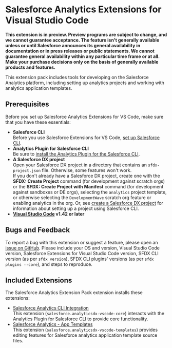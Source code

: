 # Salesforce Analytics Extensions for Visual Studio Code

**This extension is in preview. Preview programs are subject to change, and we cannot guarantee acceptance. The feature
isn't generally available unless or until Salesforce announces its general availability in documentation or in press
releases or public statements. We cannot guarantee general availability within any particular time frame or at all.
Make your purchase decisions only on the basis of generally available products and features.**

This extension pack includes tools for developing on the Salesforce Analytics platform, including setting up analytics
projects and working with analytics application templates.

<!-- TODO: screenshot -->

## Prerequisites

Before you set up Salesforce Analytics Extensions for VS Code, make sure that you have these essentials:

- **Salesforce CLI**  
  Before you use Salesforce Extensions for VS Code, [set up Salesforce CLI](https://developer.salesforce.com/docs/atlas.en-us.sfdx_setup.meta/sfdx_setup).
- **Analytics Plugin for Salesforce CLI**  
  Be sure to [install the Analytics Plugin for the Salesforce CLI](https://help.salesforce.com/articleView?id=bi_cli_analytics_plugin_install.htm&type=5).
- **A Salesforce DX project**  
  Open your Salesforce DX project in a directory that contains an `sfdx-project.json` file. Otherwise, some features won't work.  
  If you don't already have a Salesforce DX project, create one with the **SFDX: Create Project** command
  (for development against scratch orgs) or the **SFDX: Create Project with Manifest** command (for development against
  sandboxes or DE orgs), selecting the `analytics` project template, or otherwise selecting the `DevelopmentWave`
  scratch org feature or enabling analytics in the org.
  Or, see [create a Salesforce DX project](https://developer.salesforce.com/docs/atlas.en-us.sfdx_dev.meta/sfdx_dev/sfdx_dev_workspace_setup.htm)
  for information about setting up a project using Salesforce CLI.
- **[Visual Studio Code](https://code.visualstudio.com/download) v1.42 or later**

<!--

## Documentation

**TBD**

## Open Source

- [GitHub Repository](https://github.com/forcedotcom/analyticsdx-vscode)
- [Project Boards](https://github.com/forcedotcom/analyticsdx-vscode/projects)
- [Issues](https://github.com/forcedotcom/analyticsdx-vscode/issues)

-->

## Bugs and Feedback

To report a bug with this extension or suggest a feature, please open an [issue on GitHub](https://github.com/forcedotcom/sfdx-analytics/issues/new).
Please include your OS and version, Visual Studio Code version, Salesforce Extensions for Visual Studio
Code version, SFDX CLI version (as per `sfdx version`), SFDX CLI plugins' versions (as per `sfdx plugins --core`), and
steps to reproduce.

<!--

To report issues with Salesforce Analytics Extensions for VS Code, open a [bug on GitHub](https://github.com/forcedotcom/analyticsdx-vscode/issues/new?template=Bug_report.md).
If you would like to suggest a feature, create a [feature request on GitHub](https://github.com/forcedotcom/analyticsdx-vscode/issues/new?template=Feature_request.md).

-->

## Included Extensions

The Salesforce Analytics Extension Pack extension installs these extensions:

- [Salesforce Analytics CLI Integration](https://marketplace.visualstudio.com/items?itemName=salesforce.analyticsdx-vscode-core)  
  This extension (`salesforce.analyticsdx-vscode-core`) interacts with the Analytics Plugin for Salesforce CLI to provide core functionality.
- [Salesforce Analytics - App Templates](https://marketplace.visualstudio.com/items?itemName=salesforce.analyticsdx-vscode-templates)  
  This extension (`salesforce.analyticsdx-vscode-templates`) provides editing features for Salesforce analytics application template source files.

<!--

---

TBD: SHA256

---

-->
